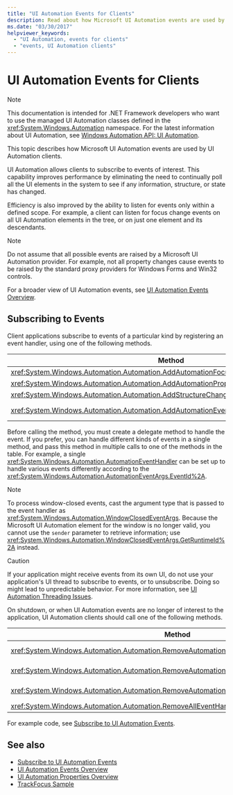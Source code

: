 ```yaml
---
title: "UI Automation Events for Clients"
description: Read about how Microsoft UI Automation events are used by UI Automation clients in .NET. UI Automation allows clients to subscribe to events of interest.
ms.date: "03/30/2017"
helpviewer_keywords:
  - "UI Automation, events for clients"
  - "events, UI Automation clients"
---
```

# UI Automation Events for Clients

> [!NOTE]
> This documentation is intended for .NET Framework developers who want to use the managed UI Automation classes defined in the <xref:System.Windows.Automation> namespace. For the latest information about UI Automation, see [Windows Automation API: UI Automation](/windows/win32/winauto/entry-uiauto-win32).

 This topic describes how Microsoft UI Automation events are used by UI Automation clients.

 UI Automation allows clients to subscribe to events of interest. This capability improves performance by eliminating the need to continually poll all the UI elements in the system to see if any information, structure, or state has changed.

 Efficiency is also improved by the ability to listen for events only within a defined scope. For example, a client can listen for focus change events on all UI Automation elements in the tree, or on just one element and its descendants.

> [!NOTE]
> Do not assume that all possible events are raised by a Microsoft UI Automation provider. For example, not all property changes cause events to be raised by the standard proxy providers for Windows Forms and Win32 controls.

 For a broader view of UI Automation events, see [UI Automation Events Overview](ui-automation-events-overview.md).

<a name="Subscribing_to_Events"></a>

## Subscribing to Events

 Client applications subscribe to events of a particular kind by registering an event handler, using one of the following methods.

|Method|Event Type|Event Arguments Type|Delegate Type|
|------------|----------------|--------------------------|-------------------|
|<xref:System.Windows.Automation.Automation.AddAutomationFocusChangedEventHandler%2A>|Focus change|<xref:System.Windows.Automation.AutomationFocusChangedEventArgs>|<xref:System.Windows.Automation.AutomationFocusChangedEventHandler>|
|<xref:System.Windows.Automation.Automation.AddAutomationPropertyChangedEventHandler%2A>|Property change|<xref:System.Windows.Automation.AutomationPropertyChangedEventArgs>|<xref:System.Windows.Automation.AutomationPropertyChangedEventHandler>|
|<xref:System.Windows.Automation.Automation.AddStructureChangedEventHandler%2A>|Structure change|<xref:System.Windows.Automation.StructureChangedEventArgs>|<xref:System.Windows.Automation.StructureChangedEventHandler>|
|<xref:System.Windows.Automation.Automation.AddAutomationEventHandler%2A>|All other events, identified by an <xref:System.Windows.Automation.AutomationEvent>|<xref:System.Windows.Automation.AutomationEventArgs> or <xref:System.Windows.Automation.WindowClosedEventArgs>|<xref:System.Windows.Automation.AutomationEventHandler>|

 Before calling the method, you must create a delegate method to handle the event. If you prefer, you can handle different kinds of events in a single method, and pass this method in multiple calls to one of the methods in the table. For example, a single <xref:System.Windows.Automation.AutomationEventHandler> can be set up to handle various events differently according to the <xref:System.Windows.Automation.AutomationEventArgs.EventId%2A>.

> [!NOTE]
> To process window-closed events, cast the argument type that is passed to the event handler as <xref:System.Windows.Automation.WindowClosedEventArgs>. Because the Microsoft UI Automation element for the window is no longer valid, you cannot use the `sender` parameter to retrieve information; use <xref:System.Windows.Automation.WindowClosedEventArgs.GetRuntimeId%2A> instead.

> [!CAUTION]
> If your application might receive events from its own UI, do not use your application's UI thread to subscribe to events, or to unsubscribe. Doing so might lead to unpredictable behavior. For more information, see [UI Automation Threading Issues](ui-automation-threading-issues.md).

 On shutdown, or when UI Automation events are no longer of interest to the application, UI Automation clients should call one of the following methods.

|Method|Description|
|------------|-----------------|
|<xref:System.Windows.Automation.Automation.RemoveAutomationEventHandler%2A>|Unregisters an event handler that was registered by using <xref:System.Windows.Automation.Automation.AddAutomationEventHandler%2A>.|
|<xref:System.Windows.Automation.Automation.RemoveAutomationFocusChangedEventHandler%2A>|Unregisters an event handler that was registered by using <xref:System.Windows.Automation.Automation.AddAutomationFocusChangedEventHandler%2A>.|
|<xref:System.Windows.Automation.Automation.RemoveAutomationPropertyChangedEventHandler%2A>|Unregisters an event handler that was registered by using <xref:System.Windows.Automation.Automation.AddAutomationPropertyChangedEventHandler%2A>.|
|<xref:System.Windows.Automation.Automation.RemoveAllEventHandlers%2A>|Unregisters all registered event handlers.|

 For example code, see [Subscribe to UI Automation Events](subscribe-to-ui-automation-events.md).

## See also

- [Subscribe to UI Automation Events](subscribe-to-ui-automation-events.md)
- [UI Automation Events Overview](ui-automation-events-overview.md)
- [UI Automation Properties Overview](ui-automation-properties-overview.md)
- [TrackFocus Sample](https://github.com/Microsoft/WPF-Samples/tree/main/Accessibility/FocusTracker)
